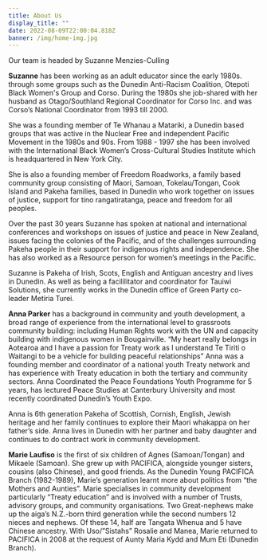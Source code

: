 ```yaml
---
title: About Us
display_title: ""
date: 2022-08-09T22:00:04.818Z
banner: /img/home-img.jpg
---
```

Our team is headed by Suzanne Menzies-Culling

**Suzanne** has been working as an adult educator since the early 1980s. through some groups such as the Dunedin Anti-Racism Coalition, Otepoti Black Women's Group and Corso. During the 1980s she job-shared with her husband as Otago/Southland Regional Coordinator for Corso Inc. and was Corso’s National Coordinator from 1993 till 2000.

She was a founding member of Te Whanau a Matariki, a Dunedin based groups that was active in the Nuclear Free and independent Pacific Movement in the 1980s and 90s. From 1988 - 1997 she has been involved with the International Black Women’s Cross-Cultural Studies Institute which is headquartered in New York City.

She is also a founding member of Freedom Roadworks, a family based community group consisting of Maori, Samoan, Tokelau/Tongan, Cook Island and Pakeha families, based in Dunedin who work together on issues of justice, support for tino rangatiratanga, peace and freedom for all peoples.

Over the past 30 years Suzanne has spoken at national and international conferences and workshops on issues of justice and peace in New Zealand, issues facing the colonies of the Pacific, and of the challenges surrounding Pakeha people in their support for indigenous rights and independence. She has also worked as a Resource person for women’s meetings in the Pacific.

Suzanne is Pakeha of Irish, Scots, English and Antiguan ancestry and lives in Dunedin.  As well as being a facililitator and coordinator for Tauiwi Solutions, she currently works in the Dunedin office of Green Party co-leader Metiria Turei.

**Anna Parker** has a background in community and youth development, a broad range of experience from the international level to grassroots community building: including Human Rights work with the UN and capacity building with indigenous women in Bougainville. “My heart really belongs in Aotearoa and I have a passion for Treaty work as I understand Te Tiriti o Waitangi to be a vehicle for building peaceful relationships” Anna was a founding member and coordinator of a national youth Treaty network and has experience with Treaty education in both the tertiary and community sectors. Anna Coordinated the Peace Foundations Youth Programme for 5 years, has lectured Peace Studies at Canterbury University and most recently coordinated Dunedin’s Youth Expo.

Anna is 6th generation Pakeha of Scottish, Cornish, English, Jewish heritage and her family continues to explore their Maori whakappa on her father’s side. Anna lives in Dunedin with her partner and baby daughter and continues to do contract work in community development.

**Marie Laufiso** is the first of six children of Agnes (Samoan/Tongan) and Mikaele (Samoan). She grew up with PACIFICA, alongside younger sisters, cousins (also Chinese), and good friends. As the Dunedin Young PACIFICA Branch (1982-1989), Marie’s generation learnt more about politics from “the Mothers and Aunties”. Marie specialises in community development particularly “Treaty education” and is involved with a number of Trusts, advisory groups, and community organisations. Two Great-nephews make up the aiga’s N.Z.-born third generation while the second numbers 12 nieces and nephews. Of these 14, half are Tangata Whenua and 5 have Chinese ancestry. With Uso/”Sistahs” Rosalie and Manea, Marie returned to PACIFICA in 2008 at the request of Aunty Maria Kydd and Mum Eti (Dunedin Branch).